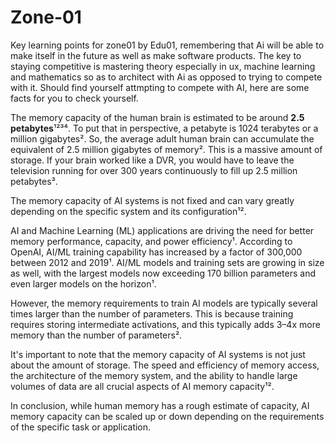 # Zone-01
Key learning points for zone01 by Edu01, remembering that Ai will be able to make itself in the future as well as make software products. The key to staying competitive is mastering theory especially in ux, machine learning and mathematics so as to architect with Ai as opposed to trying to compete with it.
Should find yourself attmpting to compete with AI, here are some facts for you to check yourself.

The memory capacity of the human brain is estimated to be around **2.5 petabytes**¹²³⁴. To put that in perspective, a petabyte is 1024 terabytes or a million gigabytes². So, the average adult human brain can accumulate the equivalent of 2.5 million gigabytes of memory². This is a massive amount of storage. If your brain worked like a DVR, you would have to leave the television running for over 300 years continuously to fill up 2.5 million petabytes³.

The memory capacity of AI systems is not fixed and can vary greatly depending on the specific system and its configuration¹². 

AI and Machine Learning (ML) applications are driving the need for better memory performance, capacity, and power efficiency¹. According to OpenAI, AI/ML training capability has increased by a factor of 300,000 between 2012 and 2019¹. AI/ML models and training sets are growing in size as well, with the largest models now exceeding 170 billion parameters and even larger models on the horizon¹.

However, the memory requirements to train AI models are typically several times larger than the number of parameters. This is because training requires storing intermediate activations, and this typically adds 3–4x more memory than the number of parameters².

It's important to note that the memory capacity of AI systems is not just about the amount of storage. The speed and efficiency of memory access, the architecture of the memory system, and the ability to handle large volumes of data are all crucial aspects of AI memory capacity¹².

In conclusion, while human memory has a rough estimate of capacity, AI memory capacity can be scaled up or down depending on the requirements of the specific task or application.
